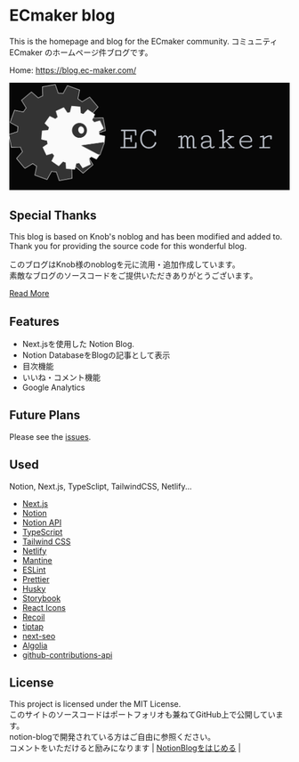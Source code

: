 # ECmaker blog

This is the homepage and blog for the ECmaker community.
コミュニティECmaker のホームページ件ブログです。

Home: https://blog.ec-maker.com/

![ECmaker logo](./public/logos/1333x500_yoko_black.gif)

## Special Thanks
This blog is based on Knob's noblog and has been modified and added to.  
Thank you for providing the source code for this wonderful blog.

このブログはKnob様のnoblogを元に流用・追加作成しています。  
素敵なブログのソースコードをご提供いただきありがとうございます。

[Read More](https://blog.ec-maker.com/posts/notion-blog_getting-started)

## Features
- Next.jsを使用した Notion Blog.
- Notion DatabaseをBlogの記事として表示
- 目次機能
- いいね・コメント機能
- Google Analytics

## Future Plans
Please see the [issues](https://github.com/ECMaker/blog/issues).

## Used
Notion, Next.js, TypeSclipt, TailwindCSS, Netlify...
- [Next.js](https://nextjs.org/)
- [Notion](https://www.notion.so/)
- [Notion API](https://developers.notion.com/)
- [TypeScript](https://www.typescriptlang.org/)
- [Tailwind CSS](https://tailwindcss.com/)
- [Netlify](https://www.netlify.com/)
- [Mantine](https://mantine.dev/)
- [ESLint](https://eslint.org/)
- [Prettier](https://prettier.io/)
- [Husky](https://typicode.github.io/husky/#/)
- [Storybook](https://storybook.js.org/)
- [React Icons](https://react-icons.github.io/react-icons/)
- [Recoil](https://recoiljs.org/)
- [tiptap](https://tiptap.dev/)
- [next-seo](https://github.com/garmeeh/next-seo)
- [Algolia](https://www.algolia.com/)
- [github-contributions-api](https://github.com/kawarimidoll/deno-github-contributions-api)


## License
This project is licensed under the MIT License.  
このサイトのソースコードはポートフォリオも兼ねてGitHub上で公開しています。  
notion-blogで開発されている方はご自由に参照ください。  
コメントをいただけると励みになります | [NotionBlogをはじめる](https://blog.ec-maker.com/posts/notion-blog_getting-started) |

